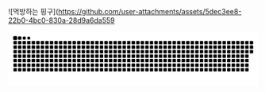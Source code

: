 ![먹방하는 핑구](https://github.com/user-attachments/assets/5dec3ee8-22b0-4bc0-830a-28d9a6da559

<img src="https://github.com/kangminchan99/kangminchan99/blob/output/github-contribution-grid-snake.svg"/>




<!--
**kangminchan99/kangminchan99** is a ✨ _special_ ✨ repository because its `README.md` (this file) appears on your GitHub profile.

Here are some ideas to get you started:

- 🔭 I’m currently working on ...
- 🌱 I’m currently learning ...
- 👯 I’m looking to collaborate on ...
- 🤔 I’m looking for help with ...
- 💬 Ask me about ...
- 📫 How to reach me: ...
- 😄 Pronouns: ...
- ⚡ Fun fact: ...
-->

